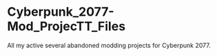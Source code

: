# Cyberpunk_2077-Mod_ProjecTT_Files
All my active several abandoned modding projects for Cyberpunk 2077. 
